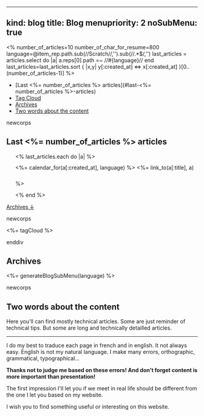 ----- 
kind: blog
title: Blog
menupriority: 2
noSubMenu: true
-----
<% 
    number_of_articles=10
    number_of_char_for_resume=800
    language=@item_rep.path.sub(/\/Scratch\//,'').sub(/\/.*$/,'') 
    last_articles = articles.select do |a| 
            a.reps[0].path =~ /\/#{language}\// 
    end
    last_articles=last_articles.sort { |x,y| y[:created_at] <=> x[:created_at] }[0..(number_of_articles-1)]
%>

* [Last <%= number_of_articles %> articles](#last-<%= number_of_articles %>-articles)
* [Tag Cloud](#tagcloud)
* [Archives](#archives)
* [Two words about the content](#two-words-about-the-content)

newcorps

## Last <%= number_of_articles %> articles

<ul style="list-style-type: none; margin: 0;">
<% last_articles.each do |a| %>
    <li style="line-height: 3em; margin: 0;">
        <%= calendar_for(a[:created_at], language) %>
        <%= link_to(a[:title], a) %>
    </li>
<% end %>
</ul>

<a href="#archives">Archives &darr;</a>

newcorps

<div>
<%= tagCloud %>
</div>

enddiv

## Archives

<%= generateBlogSubMenu(language) %>

newcorps

## Two words about the content

Here you'll can find mostly technical articles.
Some are just reminder of technical tips.
But some are long and technically detailled articles.

---

 I do my best to traduce each page in french and in english.
It not always easy. English is not my natural language.
I make many errors, orthographic, grammatical, typographical&hellip;

<strong> Thanks not to judge me based on these errors! And don't forget content is more important than presentation! </strong>

The first impression I'll let you if we meet in real life should be different from the one I let you based on my website.

I wish you to find something useful or interesting on this website.

